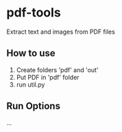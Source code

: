# pdf-tools
Extract text and images from PDF files

## How to use
1. Create folders 'pdf' and 'out'
2. Put PDF in 'pdf' folder
3. run util.py

## Run Options
...
